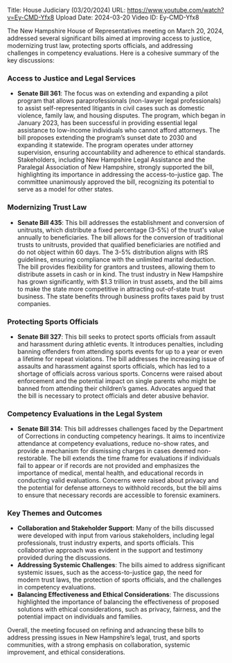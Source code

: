 Title: House Judiciary (03/20/2024)
URL: https://www.youtube.com/watch?v=Ey-CMD-Yfx8
Upload Date: 2024-03-20
Video ID: Ey-CMD-Yfx8

The New Hampshire House of Representatives meeting on March 20, 2024, addressed several significant bills aimed at improving access to justice, modernizing trust law, protecting sports officials, and addressing challenges in competency evaluations. Here is a cohesive summary of the key discussions:

### **Access to Justice and Legal Services**
- **Senate Bill 361**: The focus was on extending and expanding a pilot program that allows paraprofessionals (non-lawyer legal professionals) to assist self-represented litigants in civil cases such as domestic violence, family law, and housing disputes. The program, which began in January 2023, has been successful in providing essential legal assistance to low-income individuals who cannot afford attorneys. The bill proposes extending the program’s sunset date to 2030 and expanding it statewide. The program operates under attorney supervision, ensuring accountability and adherence to ethical standards. Stakeholders, including New Hampshire Legal Assistance and the Paralegal Association of New Hampshire, strongly supported the bill, highlighting its importance in addressing the access-to-justice gap. The committee unanimously approved the bill, recognizing its potential to serve as a model for other states.

### **Modernizing Trust Law**
- **Senate Bill 435**: This bill addresses the establishment and conversion of unitrusts, which distribute a fixed percentage (3-5%) of the trust's value annually to beneficiaries. The bill allows for the conversion of traditional trusts to unitrusts, provided that qualified beneficiaries are notified and do not object within 60 days. The 3-5% distribution aligns with IRS guidelines, ensuring compliance with the unlimited marital deduction. The bill provides flexibility for grantors and trustees, allowing them to distribute assets in cash or in kind. The trust industry in New Hampshire has grown significantly, with $1.3 trillion in trust assets, and the bill aims to make the state more competitive in attracting out-of-state trust business. The state benefits through business profits taxes paid by trust companies.

### **Protecting Sports Officials**
- **Senate Bill 327**: This bill seeks to protect sports officials from assault and harassment during athletic events. It introduces penalties, including banning offenders from attending sports events for up to a year or even a lifetime for repeat violations. The bill addresses the increasing issue of assaults and harassment against sports officials, which has led to a shortage of officials across various sports. Concerns were raised about enforcement and the potential impact on single parents who might be banned from attending their children’s games. Advocates argued that the bill is necessary to protect officials and deter abusive behavior.

### **Competency Evaluations in the Legal System**
- **Senate Bill 314**: This bill addresses challenges faced by the Department of Corrections in conducting competency hearings. It aims to incentivize attendance at competency evaluations, reduce no-show rates, and provide a mechanism for dismissing charges in cases deemed non-restorable. The bill extends the time frame for evaluations if individuals fail to appear or if records are not provided and emphasizes the importance of medical, mental health, and educational records in conducting valid evaluations. Concerns were raised about privacy and the potential for defense attorneys to withhold records, but the bill aims to ensure that necessary records are accessible to forensic examiners.

### **Key Themes and Outcomes**
- **Collaboration and Stakeholder Support**: Many of the bills discussed were developed with input from various stakeholders, including legal professionals, trust industry experts, and sports officials. This collaborative approach was evident in the support and testimony provided during the discussions.
- **Addressing Systemic Challenges**: The bills aimed to address significant systemic issues, such as the access-to-justice gap, the need for modern trust laws, the protection of sports officials, and the challenges in competency evaluations.
- **Balancing Effectiveness and Ethical Considerations**: The discussions highlighted the importance of balancing the effectiveness of proposed solutions with ethical considerations, such as privacy, fairness, and the potential impact on individuals and families.

Overall, the meeting focused on refining and advancing these bills to address pressing issues in New Hampshire’s legal, trust, and sports communities, with a strong emphasis on collaboration, systemic improvement, and ethical considerations.